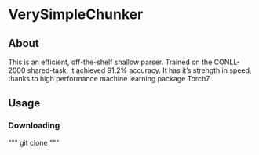 # VerySimpleChunker
## About
This is an efficient, off-the-shelf shallow parser. 
Trained on the CONLL-2000 shared-task, it achieved 91.2% accuracy.
It has it’s strength in speed, thanks to high performance machine learning package Torch7 .
## Usage
### Downloading
"""
git clone 
"""
